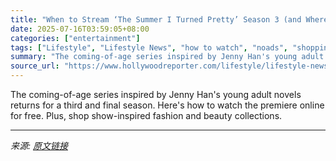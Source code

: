 ```yaml
---
title: "When to Stream ‘The Summer I Turned Pretty’ Season 3 (and Where to Buy Show Merch and Brand Collabs)"
date: 2025-07-16T03:59:05+08:00
categories: ["entertainment"]
tags: ["Lifestyle", "Lifestyle News", "how to watch", "noads", "shopping", "The Summer I Turned Pretty"]
summary: "The coming-of-age series inspired by Jenny Han's young adult novels returns for a third and final season. Here's how to watch the premiere online for free. Plus, shop show-inspired fashion and beauty "
source_url: "https://www.hollywoodreporter.com/lifestyle/lifestyle-news/watch-summer-i-turned-pretty-online-shop-merch-1235524557/"
---
```


The coming-of-age series inspired by Jenny Han's young adult novels returns for a third and final season. Here's how to watch the premiere online for free. Plus, shop show-inspired fashion and beauty collections.

---

*来源: [原文链接](https://www.hollywoodreporter.com/lifestyle/lifestyle-news/watch-summer-i-turned-pretty-online-shop-merch-1235524557/)*
